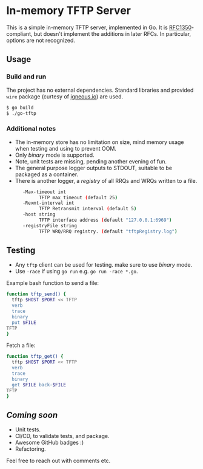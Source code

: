 # In-memory TFTP Server

This is a simple in-memory TFTP server, implemented in Go.  It is
[RFC1350][1]-compliant, but doesn't implement the additions in later RFCs.  In
particular, options are not recognized.

## Usage

### Build and run

The project has no external dependencies. Standard libraries and provided `wire` package (curtesy of [igneous.io][2]) are used.

```bash
$ go build
$ ./go-tftp
```

### Additional notes

* The in-memory store has no limitation on size, mind memory usage when testing and using to prevent OOM.
* Only _binary_ mode is supported.
* Note, unit tests are missing, pending another evening of fun.
* The general purpose logger outputs to STDOUT, suitable to be packaged as a container.
* There is another logger,  a _registry_ of all RRQs and WRQs written to a file.

```bash
      -Max-timeout int
            TFTP max timeout (default 25)
      -Rexmt-interval int
            TFTP Retransmit interval (default 5)
      -host string
            TFTP interface address (default "127.0.0.1:6969")
      -registryFile string
            TFTP WRQ/RRQ registry. (default "tftpRegistry.log")
```

## Testing

* Any `tftp` client can be used for testing. make sure to use _binary_ mode.
* Use `-race` if using `go run` e.g. `go run -race *.go`.

Example bash function to send a file:

```bash
function tftp_send() {
  tftp $HOST $PORT << TFTP
  verb
  trace
  binary
  put $FILE
TFTP
}
```

Fetch a file:

```bash
function tftp_get() {
  tftp $HOST $PORT << TFTP
  verb
  trace
  binary
  get $FILE back-$FILE
TFTP
}
```

## _Coming soon_

* Unit tests.
* CI/CD, to validate tests, and package.
* Awesome GitHub badges :)
* Refactoring.

Feel free to reach out with comments etc.

[1]: https://tools.ietf.org/html/rfc1350
[2]: https://www.igneous.io/
